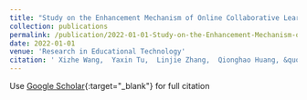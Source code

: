 ```yaml
---
title: "Study on the Enhancement Mechanism of Online Collaborative Learning from the Perspective of Cognitive Load"
collection: publications
permalink: /publication/2022-01-01-Study-on-the-Enhancement-Mechanism-of-Online-Collaborative-Learning-from-the-Perspective-of-Cognitive-Load
date: 2022-01-01
venue: 'Research in Educational Technology'
citation: ' Xizhe Wang,  Yaxin Tu,  Linjie Zhang,  Qionghao Huang, &quot;Study on the Enhancement Mechanism of Online Collaborative Learning from the Perspective of Cognitive Load.&quot; Research in Educational Technology, 2022.'
---
```

Use [Google Scholar](https://scholar.google.com/scholar?q=Study+on+the+Enhancement+Mechanism+of+Online+Collaborative+Learning+from+the+Perspective+of+Cognitive+Load){:target="_blank"} for full citation